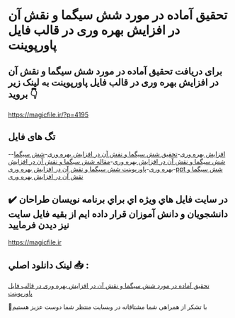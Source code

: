# تحقیق آماده در مورد شش سیگما و نقش آن در افزایش بهره وری در قالب فایل پاورپوینت

## برای دریافت تحقیق آماده در مورد شش سیگما و نقش آن در افزایش بهره وری در قالب فایل پاورپوینت به لینک زیر بروید 👇

https://magicfile.ir/?p=4195

## تگ های فایل

-[افزایش بهره وری](https://magicfile.ir/product/%d8%aa%d8%ad%d9%82%db%8c%d9%82-%d8%b4%d8%b4-%d8%b3%db%8c%da%af%d9%85%d8%a7-%d9%86%d9%82%d8%b4-%d8%a2%d9%86-%d8%a7%d9%81%d8%b2%d8%a7%db%8c%d8%b4-%d8%a8%d9%87%d8%b1%d9%87-%d9%88%d8%b1%db%8c-%d9%be%d8%a7%d9%88%d8%b1%d9%be%d9%88%db%8c%d9%86%d8%aa/)-[تحقیق شش سیگما و نقش آن در افزایش بهره وری](https://magicfile.ir/product/%d8%aa%d8%ad%d9%82%db%8c%d9%82-%d8%b4%d8%b4-%d8%b3%db%8c%da%af%d9%85%d8%a7-%d9%86%d9%82%d8%b4-%d8%a2%d9%86-%d8%a7%d9%81%d8%b2%d8%a7%db%8c%d8%b4-%d8%a8%d9%87%d8%b1%d9%87-%d9%88%d8%b1%db%8c-%d9%be%d8%a7%d9%88%d8%b1%d9%be%d9%88%db%8c%d9%86%d8%aa/)-[شش سیگما](https://magicfile.ir/product/%d8%aa%d8%ad%d9%82%db%8c%d9%82-%d8%b4%d8%b4-%d8%b3%db%8c%da%af%d9%85%d8%a7-%d9%86%d9%82%d8%b4-%d8%a2%d9%86-%d8%a7%d9%81%d8%b2%d8%a7%db%8c%d8%b4-%d8%a8%d9%87%d8%b1%d9%87-%d9%88%d8%b1%db%8c-%d9%be%d8%a7%d9%88%d8%b1%d9%be%d9%88%db%8c%d9%86%d8%aa/)-[شش سیگما و نقش آن در افزایش بهره وری](https://magicfile.ir/product/%d8%aa%d8%ad%d9%82%db%8c%d9%82-%d8%b4%d8%b4-%d8%b3%db%8c%da%af%d9%85%d8%a7-%d9%86%d9%82%d8%b4-%d8%a2%d9%86-%d8%a7%d9%81%d8%b2%d8%a7%db%8c%d8%b4-%d8%a8%d9%87%d8%b1%d9%87-%d9%88%d8%b1%db%8c-%d9%be%d8%a7%d9%88%d8%b1%d9%be%d9%88%db%8c%d9%86%d8%aa/)-[مقاله شش سیگما و نقش آن در افزایش بهره وری](https://magicfile.ir/product/%d8%aa%d8%ad%d9%82%db%8c%d9%82-%d8%b4%d8%b4-%d8%b3%db%8c%da%af%d9%85%d8%a7-%d9%86%d9%82%d8%b4-%d8%a2%d9%86-%d8%a7%d9%81%d8%b2%d8%a7%db%8c%d8%b4-%d8%a8%d9%87%d8%b1%d9%87-%d9%88%d8%b1%db%8c-%d9%be%d8%a7%d9%88%d8%b1%d9%be%d9%88%db%8c%d9%86%d8%aa/)-[پاورپوینت شش سیگما و نقش آن در افزایش بهره وری](https://magicfile.ir/product/%d8%aa%d8%ad%d9%82%db%8c%d9%82-%d8%b4%d8%b4-%d8%b3%db%8c%da%af%d9%85%d8%a7-%d9%86%d9%82%d8%b4-%d8%a2%d9%86-%d8%a7%d9%81%d8%b2%d8%a7%db%8c%d8%b4-%d8%a8%d9%87%d8%b1%d9%87-%d9%88%d8%b1%db%8c-%d9%be%d8%a7%d9%88%d8%b1%d9%be%d9%88%db%8c%d9%86%d8%aa/)-[ppt شش سیگما و نقش آن در افزایش بهره وری](https://magicfile.ir/product/%d8%aa%d8%ad%d9%82%db%8c%d9%82-%d8%b4%d8%b4-%d8%b3%db%8c%da%af%d9%85%d8%a7-%d9%86%d9%82%d8%b4-%d8%a2%d9%86-%d8%a7%d9%81%d8%b2%d8%a7%db%8c%d8%b4-%d8%a8%d9%87%d8%b1%d9%87-%d9%88%d8%b1%db%8c-%d9%be%d8%a7%d9%88%d8%b1%d9%be%d9%88%db%8c%d9%86%d8%aa/)

## ✔️ در سايت فايل هاي ويژه اي براي برنامه نويسان طراحان دانشجويان و دانش آموزان قرار داده ايم از بقيه فايل سايت نيز ديدن فرماييد

https://magicfile.ir


## لينک دانلود اصلي 📥 :

[تحقیق آماده در مورد شش سیگما و نقش آن در افزایش بهره وری در قالب فایل پاورپوینت](https://magicfile.ir/product/%d8%aa%d8%ad%d9%82%db%8c%d9%82-%d8%b4%d8%b4-%d8%b3%db%8c%da%af%d9%85%d8%a7-%d9%86%d9%82%d8%b4-%d8%a2%d9%86-%d8%a7%d9%81%d8%b2%d8%a7%db%8c%d8%b4-%d8%a8%d9%87%d8%b1%d9%87-%d9%88%d8%b1%db%8c-%d9%be%d8%a7%d9%88%d8%b1%d9%be%d9%88%db%8c%d9%86%d8%aa/) 


🙏با تشکر از همراهي شما مشتاقانه در وبسایت منتظر شما دوست عزیز هستیم


